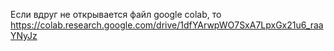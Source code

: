 Если вдруг не открывается файл google colab, то https://colab.research.google.com/drive/1dfYArwpWO7SxA7LpxGx21u6_raaYNyJz
